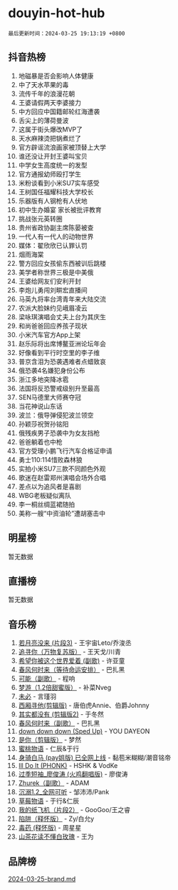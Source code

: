 # douyin-hot-hub

`最后更新时间：2024-03-25 19:13:19 +0800`

## 抖音热榜

1. 地磁暴是否会影响人体健康
1. 中了天水苹果的毒
1. 流传千年的浪漫花朝
1. 王婆请假两天李婆接力
1. 中方回应中国籍邮轮红海遭袭
1. 舌尖上的薄荷曼波
1. 这属于街头爆改MVP了
1. 天水麻辣烫把锅煮烂了
1. 官方辟谣流浪画家被顶替上大学
1. 谁还没让开封王婆叫宝贝
1. 中学女生高度统一的发型
1. 官方通报幼师殴打学生
1. 米粉谈看到小米SU7实车感受
1. 王树国任福耀科技大学校长
1. 乐器版有人钢枪有人伏地
1. 初中生办婚宴 家长被批评教育
1. 挑战张元英转圈
1. 贵州省政协副主席陈晏被查
1. 一代人有一代人的动物世界
1. 媒体：翟欣欣已认罪认罚
1. 烟雨海棠
1. 警方回应女孩偷东西被训后跳楼
1. 美学者称世界三极是中美俄
1. 王婆给网友们安利开封
1. 李炮儿勇闯刘畊宏直播间
1. 马英九将率台湾青年来大陆交流
1. 农派大脸妹约见峨眉凌云
1. 梁咏琪演唱会丈夫上台为其庆生
1. 和尚爸爸回应养孩子现状
1. 小米汽车官方App上架
1. 赵乐际将出席博鳌亚洲论坛年会
1. 好像看到平行时空里的李子维
1. 普京含泪为恐袭遇难者点蜡致哀
1. 俄恐袭4名嫌犯身份公布
1. 浙江多地突降冰雹
1. 法国将反恐警戒级别升至最高
1. SEN马德里大师赛夺冠
1. 当花神说山东话
1. 波兰：俄导弹侵犯波兰领空
1. 孙颖莎祝贺孙铭阳
1. 俄残疾男子恐袭中为女友挡枪
1. 爸爸躺着也中枪
1. 官方受理小鹏飞行汽车合格证申请
1. 勇士110:114惜败森林狼
1. 实拍小米SU7三款不同颜色外观
1. 歌迷在赵雷郑州演唱会场外合唱
1. 差点以为追风者是喜剧
1. WBG老板疑似离队
1. 李一桐丝绸蓝裙随拍
1. 美称一艘“中资油轮”遭胡塞击中

## 明星榜

暂无数据

## 直播榜

暂无数据

## 音乐榜

1. [若月亮没来 (片段3)](https://sf5-hl-cdn-tos.douyinstatic.com/obj/tos-cn-ve-2774/okfyEUsGW1B1ovJi5JiN9IjvAT2lMwA054GoEB) - 王宇宙Leto/乔浚丞
1. [追寻你（万物复苏版）](https://sf5-hl-cdn-tos.douyinstatic.com/obj/tos-cn-ve-2774/oYeAZJsbjIDit9APmBg8u6uDUQnHmoCf3gbo74) - 王天戈/川青
1. [希望你被这个世界爱着 (副歌)](https://sf3-cdn-tos.douyinstatic.com/obj/tos-cn-ve-2774/oUHCmWQfZlE3QQBKBeD8rCFLpJzPgCpImhsxMt) - 许亚童
1. [春风何时来（等待命运安排）](https://sf5-hl-cdn-tos.douyinstatic.com/obj/tos-cn-ve-2774/oICBNbD3gelMfB4WgiD1KI2jQtXZE2FgHLwtsl) - 巴扎黑
1. [可能（副歌）](https://sf5-hl-cdn-tos.douyinstatic.com/obj/tos-cn-ve-2774/cde1731888894259b333569393c2fb51) - 程响
1. [梦游（1.2倍甜蜜版）](https://sf5-hl-cdn-tos.douyinstatic.com/obj/tos-cn-ve-2774/o4gyAUm8hwufoEABmwVIiQtHsFuGzAEEWtNMzo) - 补菜Nveg
1. [未必](https://sf5-hl-cdn-tos.douyinstatic.com/obj/tos-cn-ve-2774/ogntQMFnKQDZUgTCYuJgfLEtleYZZFxBQqhhFB) - 言瑾羽
1. [西厢寻他(剪辑版)](https://sf6-cdn-tos.douyinstatic.com/obj/tos-cn-ve-2774/oUsAVfAQKlRNxEv5qxvIB8o5qmIWUcXbzJKJhw) - 唐伯虎Annie、伯爵Johnny
1. [其实都没有 (剪辑版2)](https://sf3-cdn-tos.douyinstatic.com/obj/tos-cn-ve-2774/oEBNQenHZtBhxYjGgUDQk0BCHTigQafgFlbQ7k) - 于冬然
1. [春风何时来（副歌）](https://sf5-hl-cdn-tos.douyinstatic.com/obj/tos-cn-ve-2774/ow7tbAiAWI2giBUrmu0hMMh3UYP3ZXdbDYiXd) - 巴扎黑
1. [down down down (Sped Up)](https://sf5-hl-cdn-tos.douyinstatic.com/obj/tos-cn-ve-2774/ow80iABiXIO9DsFwK6WeZKMaJRi3BPJAotDy8m) - YOU DAYEON
1. [是你（剪辑版）](https://sf6-cdn-tos.douyinstatic.com/obj/tos-cn-ve-2774/46019dae783c4c969944217fe1cfafc4) - 梦然
1. [蜜桃物语](https://sf5-hl-cdn-tos.douyinstatic.com/obj/tos-cn-ve-2774/oIhOSCZtIACtYU4XQkngiW9kCBfVD1Fz9IYeqL) - 仁辰&于行
1. [身骑白马 (pay姐版) 已全网上线](https://sf5-hl-cdn-tos.douyinstatic.com/obj/tos-cn-ve-2774/oQLO5ZgLsFkaDhdIIveF2zUCgfweY0gWaH4AQG) - 黏苞米糊糊/潮音铭帝
1. [lll Do lt (PHONK)](https://sf5-hl-cdn-tos.douyinstatic.com/obj/tos-cn-ve-2774/osfNbddrZl4hIgEDk6kFftBDBJ1X8MZxH1QCOB) - HSHK & VodKe
1. [过季短袖_廖俊涛 (火鸡翻唱版)](https://sf6-cdn-tos.douyinstatic.com/obj/tos-cn-ve-2774/ogQVJl0tRBKxQgZji7YClFEBrVDeHpPTWfCZbQ) - 廖俊涛
1. [Zhurek（副歌）](https://sf5-hl-cdn-tos.douyinstatic.com/obj/tos-cn-ve-2774/ooQm8FBZQDlf0btEYgVpCcSCQfrdJGBEKZYBGS) - ADAM
1. [沉溺1.2_全网可听](https://sf6-cdn-tos.douyinstatic.com/obj/tos-cn-ve-2774/ok2QoiBqsWAX9McZmWiI9gAB0EzwD4Xj6yfmtH) - 邹沛沛/Pank
1. [草莓物语](https://sf3-cdn-tos.douyinstatic.com/obj/tos-cn-ve-2774/okynhJ7jEAIIZBfsLgYMEI8QC3WbQNN66RKzhT) - 于行&仁辰
1. [我的纸飞机（片段2）](https://sf3-cdn-tos.douyinstatic.com/obj/tos-cn-ve-2774/oM2ZrKcg2CD5AeRB2gkeXOFB1IxAGJdZPazYHf) - GooGoo/王之睿
1. [陷阱（释怀版）](https://sf5-hl-cdn-tos.douyinstatic.com/obj/tos-cn-ve-2774/oE8C21LeZrzKLDFfQYgMzx4GAIHageG5IzayY7) - Zy/白允y
1. [毒药 (释怀版)](https://sf6-cdn-tos.douyinstatic.com/obj/tos-cn-ve-2774/oYILMEAzspdZBIzy4frJNB8ZHPHWAhiwowd4Ad) - 周星星
1. [山茶花读不懂白玫瑰](https://sf3-cdn-tos.douyinstatic.com/obj/tos-cn-ve-2774/osfn8B7DktrRHEPJgPCfDbw7QDQEkwC16BxZg9) - 王为

## 品牌榜

[2024-03-25-brand.md](2024-03-25-brand.md)
